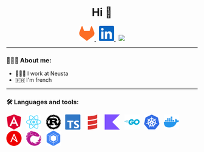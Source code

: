 <div align="center">

# Hi 👋

<a href="https://gitlab.com/MaloPolese" rel="noopener noreferrer" target="_blank">
<img src="assets/icons/gitlab.svg"/>
</a>
&nbsp;
<a href="https://www.linkedin.com/in/malo-polese/" rel="noopener noreferrer" target="_blank">
<img src="assets/icons/linkedin.svg"/>
</a>
&nbsp;
<a href="https://malo-polese.fr/" rel="noopener noreferrer" target="_blank">
<img width="20px" src="assets/icons/malo-polese.ico"/>
</a>

</div>

---

<div align="left">

### 🧙🏻‍♀️ About me:

- 👨🏻‍💻 I work at Neusta
- 🇫🇷 I'm french
</div>

---

<div align="left">

### 🛠 Languages and tools:

<img src="assets/icons/angular.svg"/>
&nbsp;
<img src="assets/icons/react.svg"/>
&nbsp;
<img src="assets/icons/rust.svg"/>
&nbsp;
<img src="assets/icons/typescript.svg"/>
&nbsp;
<img src="assets/icons/scala.svg"/>
&nbsp;
<img src="assets/icons/kotlin.svg"/>
&nbsp;
<img src="assets/icons/go.svg"/>
&nbsp;
<img src="assets/icons/kubernetes.svg"/>
&nbsp;
<img src="assets/icons/docker.svg"/>
&nbsp;
<img src="assets/icons/ansible.svg"/>
&nbsp;
<img src="assets/icons/reactivex.svg"/>
&nbsp;
<img src="assets/icons/jetpackcompose.svg"/>

</div>
